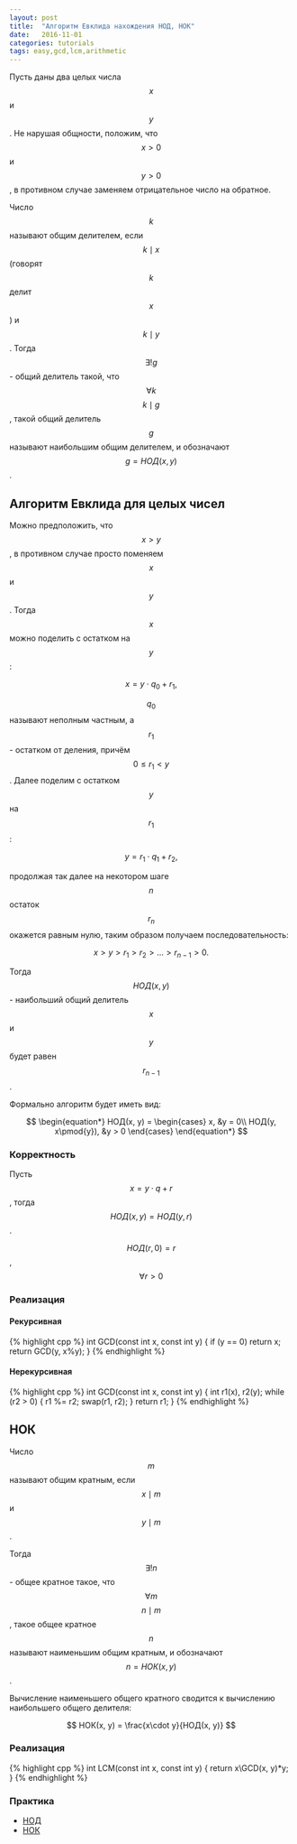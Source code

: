 ```yaml
---
layout: post
title:  "Алгоритм Евклида нахождения НОД, НОК"
date:   2016-11-01
categories: tutorials
tags: easy,gcd,lcm,arithmetic
---
```


Пусть даны два целых числа $$x$$ и $$y$$.
Не нарушая общности, положим, что $$x > 0$$ и $$y > 0$$, в противном случае заменяем отрицательное число на обратное.

Число $$k$$ называют общим делителем, если $$k \mid x$$ (говорят $$k$$ делит $$x$$) и $$k \mid y$$.
Тогда $$\exists ! g$$ - общий делитель такой, что $$\forall k$$ $$k \mid g$$, такой общий делитель $$g$$ называют наибольшим общим делителем, и обозначают $$g = НОД(x, y)$$.

## Алгоритм Евклида для целых чисел

Можно предположить, что $$x > y$$, в противном случае просто поменяем $$x$$ и $$y$$.
Тогда $$x$$ можно поделить с остатком на $$y$$:

$$
x = y\cdot q_0 + r_1,
$$

$$q_0$$ называют неполным частным, а $$r_1$$ - остатком от деления, причём $$0 \leq r_1 < y$$.
Далее поделим с остатком $$y$$ на $$r_1$$:

$$
y = r_1\cdot q_1 + r_2,
$$

продолжая так далее на некотором шаге $$n$$ остаток $$r_n$$ окажется равным нулю, таким образом получаем последовательность:

$$
x > y > r_1 > r_2 > \dots > r_{n-1} > 0.
$$

Тогда $$НОД(x, y)$$ - наибольший общий делитель $$x$$ и $$y$$ будет равен $$r_{n-1}$$.

Формально алгоритм будет иметь вид:

$$
\begin{equation*}
НОД(x, y) = 
 \begin{cases}
   x, &y = 0\\
   НОД(y, x\pmod{y}), &y > 0
 \end{cases}
\end{equation*}
$$

### Корректность

Пусть $$x = y\cdot q + r$$, тогда $$НОД(x, y) = НОД(y, r)$$.

$$НОД(r, 0) = r$$, $$\forall r > 0$$

### Реализация

#### Рекурсивная
{% highlight cpp %}
int GCD(const int x, const int y) {
    if (y == 0)
        return x;
    return GCD(y, x%y);
}
{% endhighlight %}

#### Нерекурсивная
{% highlight cpp %}
int GCD(const int x, const int y) {
    int r1(x), r2(y);
    while (r2 > 0) {
        r1 %= r2;
        swap(r1, r2);
    }
    return r1;
}
{% endhighlight %}

## НОК

Число $$m$$ называют общим кратным, если $$x\mid m$$ и $$y\mid m$$.

Тогда $$\exists ! n$$ - общее кратное такое, что $$\forall m$$ $$n \mid m$$, такое общее кратное $$n$$ называют наименьшим общим кратным, и обозначают $$n = НОК(x, y)$$.

Вычисление наименьшего общего кратного сводится к вычислению наибольшего общего делителя:

$$
НОК(x, y) = \frac{x\cdot y}{НОД(x, y)}
$$

### Реализация

{% highlight cpp %}
int LCM(const int x, const int y) {
    return x\GCD(x, y)*y;
}
{% endhighlight %}

### Практика

+ [НОД](http://informatics.mccme.ru/mod/statements/view3.php?chapterid=147#1)
+ [НОК](http://informatics.mccme.ru/mod/statements/view3.php?chapterid=1422#1)

